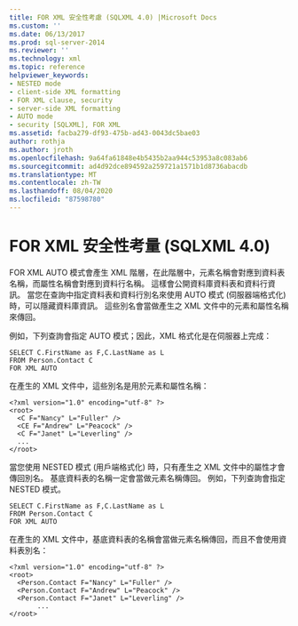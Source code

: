 ```yaml
---
title: FOR XML 安全性考慮 (SQLXML 4.0) |Microsoft Docs
ms.custom: ''
ms.date: 06/13/2017
ms.prod: sql-server-2014
ms.reviewer: ''
ms.technology: xml
ms.topic: reference
helpviewer_keywords:
- NESTED mode
- client-side XML formatting
- FOR XML clause, security
- server-side XML formatting
- AUTO mode
- security [SQLXML], FOR XML
ms.assetid: facba279-df93-475b-ad43-0043dc5bae03
author: rothja
ms.author: jroth
ms.openlocfilehash: 9a64fa61848e4b5435b2aa944c53953a8c083ab6
ms.sourcegitcommit: ad4d92dce894592a259721a1571b1d8736abacdb
ms.translationtype: MT
ms.contentlocale: zh-TW
ms.lasthandoff: 08/04/2020
ms.locfileid: "87598780"
---
```

# <a name="for-xml-security-considerations-sqlxml-40"></a>FOR XML 安全性考量 (SQLXML 4.0)
  FOR XML AUTO 模式會產生 XML 階層，在此階層中，元素名稱會對應到資料表名稱，而屬性名稱會對應到資料行名稱。 這樣會公開資料庫資料表和資料行資訊。 當您在查詢中指定資料表和資料行別名來使用 AUTO 模式 (伺服器端格式化) 時，可以隱藏資料庫資訊。 這些別名會當做產生之 XML 文件中的元素和屬性名稱來傳回。  
  
 例如，下列查詢會指定 AUTO 模式；因此，XML 格式化是在伺服器上完成：  
  
```  
SELECT C.FirstName as F,C.LastName as L   
FROM Person.Contact C   
FOR XML AUTO  
```  
  
 在產生的 XML 文件中，這些別名是用於元素和屬性名稱：  
  
```  
<?xml version="1.0" encoding="utf-8" ?>   
<root>  
  <C F="Nancy" L="Fuller" />   
  <CE F="Andrew" L="Peacock" />   
  <C F="Janet" L="Leverling" />   
  ...  
</root>  
```  
  
 當您使用 NESTED 模式 (用戶端格式化) 時，只有產生之 XML 文件中的屬性才會傳回別名。 基底資料表的名稱一定會當做元素名稱傳回。 例如，下列查詢會指定 NESTED 模式。  
  
```  
SELECT C.FirstName as F,C.LastName as L   
FROM Person.Contact C   
FOR XML AUTO  
```  
  
 在產生的 XML 文件中，基底資料表的名稱會當做元素名稱傳回，而且不會使用資料表別名：  
  
```  
<?xml version="1.0" encoding="utf-8" ?>   
<root>  
  <Person.Contact F="Nancy" L="Fuller" />   
  <Person.Contact F="Andrew" L="Peacock" />   
  <Person.Contact F="Janet" L="Leverling" />   
       ...  
</root>  
```  
  
  
